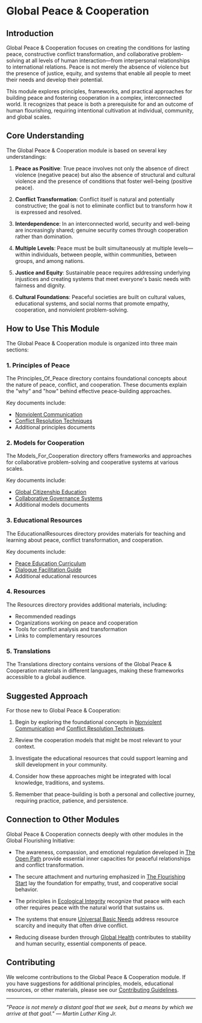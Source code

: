 # Global Peace & Cooperation

## Introduction

Global Peace & Cooperation focuses on creating the conditions for lasting peace, constructive conflict transformation, and collaborative problem-solving at all levels of human interaction—from interpersonal relationships to international relations. Peace is not merely the absence of violence but the presence of justice, equity, and systems that enable all people to meet their needs and develop their potential.

This module explores principles, frameworks, and practical approaches for building peace and fostering cooperation in a complex, interconnected world. It recognizes that peace is both a prerequisite for and an outcome of human flourishing, requiring intentional cultivation at individual, community, and global scales.

## Core Understanding

The Global Peace & Cooperation module is based on several key understandings:

1. **Peace as Positive**: True peace involves not only the absence of direct violence (negative peace) but also the absence of structural and cultural violence and the presence of conditions that foster well-being (positive peace).

2. **Conflict Transformation**: Conflict itself is natural and potentially constructive; the goal is not to eliminate conflict but to transform how it is expressed and resolved.

3. **Interdependence**: In an interconnected world, security and well-being are increasingly shared; genuine security comes through cooperation rather than domination.

4. **Multiple Levels**: Peace must be built simultaneously at multiple levels—within individuals, between people, within communities, between groups, and among nations.

5. **Justice and Equity**: Sustainable peace requires addressing underlying injustices and creating systems that meet everyone's basic needs with fairness and dignity.

6. **Cultural Foundations**: Peaceful societies are built on cultural values, educational systems, and social norms that promote empathy, cooperation, and nonviolent problem-solving.

## How to Use This Module

The Global Peace & Cooperation module is organized into three main sections:

### 1. Principles of Peace

The Principles_Of_Peace directory contains foundational concepts about the nature of peace, conflict, and cooperation. These documents explain the "why" and "how" behind effective peace-building approaches.

Key documents include:
- [Nonviolent Communication](Principles_Of_Peace/01_NonviolentCommunication.md)
- [Conflict Resolution Techniques](Principles_Of_Peace/02_ConflictResolutionTechniques.md)
- Additional principles documents

### 2. Models for Cooperation

The Models_For_Cooperation directory offers frameworks and approaches for collaborative problem-solving and cooperative systems at various scales.

Key documents include:
- [Global Citizenship Education](Models_For_Cooperation/01_GlobalCitizenshipEducation.md)
- [Collaborative Governance Systems](Models_For_Cooperation/02_CollaborativeGovernanceSystems.md)
- Additional models documents

### 3. Educational Resources

The EducationalResources directory provides materials for teaching and learning about peace, conflict transformation, and cooperation.

Key documents include:
- [Peace Education Curriculum](EducationalResources/01_PeaceEducationCurriculum.md)
- [Dialogue Facilitation Guide](EducationalResources/02_DialogueFacilitationGuide.md)
- Additional educational resources

### 4. Resources

The Resources directory provides additional materials, including:
- Recommended readings
- Organizations working on peace and cooperation
- Tools for conflict analysis and transformation
- Links to complementary resources

### 5. Translations

The Translations directory contains versions of the Global Peace & Cooperation materials in different languages, making these frameworks accessible to a global audience.

## Suggested Approach

For those new to Global Peace & Cooperation:

1. Begin by exploring the foundational concepts in [Nonviolent Communication](Principles_Of_Peace/01_NonviolentCommunication.md) and [Conflict Resolution Techniques](Principles_Of_Peace/02_ConflictResolutionTechniques.md).

2. Review the cooperation models that might be most relevant to your context.

3. Investigate the educational resources that could support learning and skill development in your community.

4. Consider how these approaches might be integrated with local knowledge, traditions, and systems.

5. Remember that peace-building is both a personal and collective journey, requiring practice, patience, and persistence.

## Connection to Other Modules

Global Peace & Cooperation connects deeply with other modules in the Global Flourishing Initiative:

- The awareness, compassion, and emotional regulation developed in [The Open Path](../00_TheOpenPath/README.md) provide essential inner capacities for peaceful relationships and conflict transformation.

- The secure attachment and nurturing emphasized in [The Flourishing Start](../01_TheFlourishingStart/README.md) lay the foundation for empathy, trust, and cooperative social behavior.

- The principles in [Ecological Integrity](../02_EcologicalIntegrity/README.md) recognize that peace with each other requires peace with the natural world that sustains us.

- The systems that ensure [Universal Basic Needs](../03_UniversalBasicNeeds/README.md) address resource scarcity and inequity that often drive conflict.

- Reducing disease burden through [Global Health](../04_GlobalHealth_DiseaseEradication/README.md) contributes to stability and human security, essential components of peace.

## Contributing

We welcome contributions to the Global Peace & Cooperation module. If you have suggestions for additional principles, models, educational resources, or other materials, please see our [Contributing Guidelines](../CONTRIBUTING.md).

---

*"Peace is not merely a distant goal that we seek, but a means by which we arrive at that goal." — Martin Luther King Jr.*

